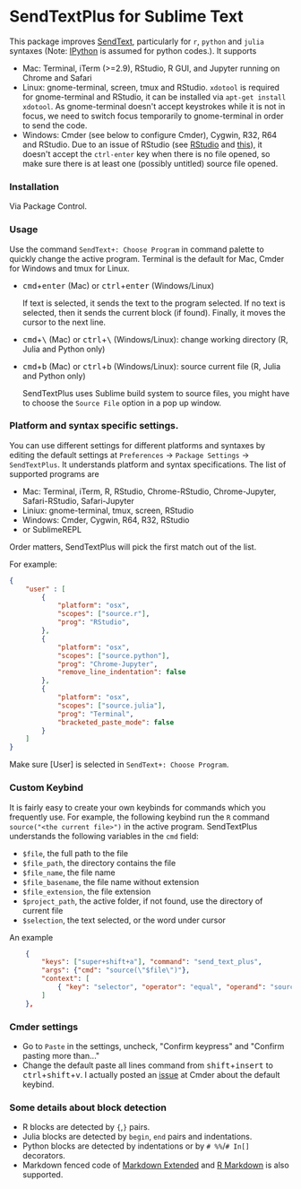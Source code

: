 # SendTextPlus for Sublime Text

This package improves [SendText](https://github.com/wch/SendText), particularly for `r`, `python` and `julia` syntaxes (Note: [IPython](https://ipython.org) is assumed for python codes.). It supports

- Mac: Terminal, iTerm (>=2.9), RStudio, R GUI, and Jupyter running on Chrome and Safari
- Linux: gnome-terminal, screen, tmux and RStudio. `xdotool` is required for gnome-terminal and RStudio, it can be installed via `apt-get install xdotool`. As gnome-terminal doesn't accept keystrokes while it is not in focus, we need to switch focus temporarily to gnome-terminal in order to send the code.
- Windows: Cmder (see below to configure Cmder), Cygwin, R32, R64 and RStudio. Due to an issue of RStudio (see [RStudio](https://support.rstudio.com/hc/en-us/community/posts/208160308-ctrl-enter-doesn-t-work-in-R-console-without-a-source-file-opened-) and [this](https://github.com/rstudio/rstudio/commit/52f87a8ebec89a8ee7fcfe0b138cc7c13b72d488)), it doesn't accept the `ctrl-enter` key when there is no file opened, so make sure there is at least one (possibly untitled) source file opened.


### Installation

Via Package Control.

### Usage

Use the command `SendText+: Choose Program` in command palette to quickly change the active program.
Terminal is the default for Mac, Cmder for Windows and tmux for Linux. 

- <kbd>cmd</kbd>+<kbd>enter</kbd> (Mac) or <kbd>ctrl</kbd>+<kbd>enter</kbd> (Windows/Linux)

    If text is selected, it sends the text to the program selected. If no text is selected, then it sends the current block (if found). Finally, it moves the cursor to the next line.


- <kbd>cmd</kbd>+<kbd>\\</kbd> (Mac) or <kbd>ctrl</kbd>+<kbd>\\</kbd> (Windows/Linux): change working directory (R, Julia and Python only)


- <kbd>cmd</kbd>+<kbd>b</kbd> (Mac) or <kbd>ctrl</kbd>+<kbd>b</kbd> (Windows/Linux): source current file (R, Julia and Python only)

    SendTextPlus uses Sublime build system to source files, you might have to choose the `Source File` option in a pop up window.


### Platform and syntax specific settings.

You can use different settings for different platforms and syntaxes by editing the default settings at `Preferences` -> `Package Settings` -> `SendTextPlus`. It understands platform and syntax specifications. The list of supported programs are

- Mac: Terminal, iTerm, R, RStudio, Chrome-RStudio, Chrome-Jupyter, Safari-RStudio, Safari-Jupyter
- Liniux: gnome-terminal, tmux, screen, RStudio
- Windows: Cmder, Cygwin, R64, R32, RStudio
- or SublimeREPL

Order matters, SendTextPlus will pick the first match out of the list.

For example:

```json
{
    "user" : [
        {
            "platform": "osx",
            "scopes": ["source.r"],
            "prog": "RStudio",
        },
        {
            "platform": "osx",
            "scopes": ["source.python"],
            "prog": "Chrome-Jupyter",
            "remove_line_indentation": false
        },
        {
            "platform": "osx",
            "scopes": ["source.julia"],
            "prog": "Terminal",
            "bracketed_paste_mode": false
        }
    ]
}
```
Make sure [User] is selected in `SendText+: Choose Program`.

### Custom Keybind

It is fairly easy to create your own keybinds for commands which you frequently use. For example, the following keybind run the `R` command `source("<the current file>")` in the active program.
SendTextPlus understands the following variables in the `cmd` field: 

- `$file`, the full path to the file
- `$file_path`, the directory contains the file
- `$file_name`, the file name
- `$file_basename`, the file name without extension
- `$file_extension`, the file extension
- `$project_path`, the active folder, if not found, use the directory of current file
- `$selection`, the text selected, or the word under cursor

An example

```json
    {
        "keys": ["super+shift+a"], "command": "send_text_plus",
        "args": {"cmd": "source(\"$file\")"},
        "context": [
            { "key": "selector", "operator": "equal", "operand": "source.r" }
        ]
    },
```

### Cmder settings

- Go to `Paste` in the settings, uncheck, "Confirm <enter> keypress" and "Confirm pasting more than..."
- Change the default paste all lines command from <kbd>shift</kbd>+<kbd>insert</kbd> to <kbd>ctrl</kbd>+<kbd>shift</kbd>+<kbd>v</kbd>.  I actually posted an [issue](https://github.com/cmderdev/cmder/issues/710) at Cmder about the default keybind.


### Some details about block detection

- R blocks are detected by `{`,`}` pairs. 
- Julia blocks are detected by `begin`, `end` pairs and indentations. 
- Python blocks are detected by indentations or by `# %%`/`# In[]` decorators.
- Markdown fenced code of [Markdown Extended](https://github.com/jonschlinkert/sublime-markdown-extended) and [R Markdown](https://github.com/randy3k/R-Box) is also supported.
